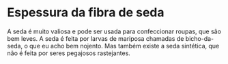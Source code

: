 # Espessura da fibra de seda

A seda é muito valiosa e pode ser usada para confeccionar roupas, que são bem
leves. A seda é feita por larvas de mariposa chamadas de bicho-da-seda, o que eu
acho bem nojento. Mas também existe a seda sintética, que não é feita por seres
pegajosos rastejantes.
